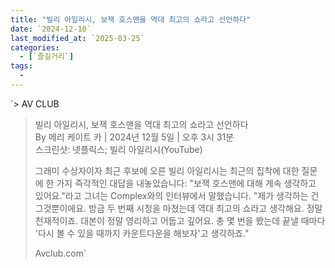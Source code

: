 ```yaml
---
title: "빌리 아일리시, 보잭 호스맨을 역대 최고의 쇼라고 선언하다"
date: `2024-12-10`
last_modified_at: `2025-03-25`
categories:
  - [`즐길거리`]
tags:
  - 
---
```


`> AV CLUB  
> 빌리 아일리시, 보잭 호스맨을 역대 최고의 쇼라고 선언하다  
> By 메리 케이트 카 | 2024년 12월 5일 | 오후 3시 31분  
> 스크린샷: 넷플릭스; 빌리 아일리시(YouTube)  
>   
> 그래미 수상자이자 최근 후보에 오른 빌리 아일리시는 최근의 집착에 대한 질문에 한 가지 즉각적인 대답을 내놓았습니다: "보잭 호스맨에 대해 계속 생각하고 있어요."라고 그녀는 Complex와의 인터뷰에서 말했습니다. "제가 생각하는 건 그것뿐이에요. 방금 두 번째 시청을 마쳤는데 역대 최고의 쇼라고 생각해요. 정말 천재적이죠. 대본이 정말 영리하고 어둡고 깊어요. 총 몇 번을 봤는데 끝낼 때마다 '다시 볼 수 있을 때까지 카운트다운을 해보자'고 생각하죠."
>
> Avclub.com`